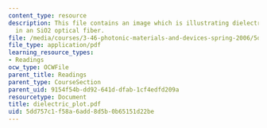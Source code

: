 ```yaml
---
content_type: resource
description: This file contains an image which is illustrating dielectric response
  in an SiO2 optical fiber.
file: /media/courses/3-46-photonic-materials-and-devices-spring-2006/5dd757c1f58a6add8d5b0b65151d22be_dielectric_plot.pdf
file_type: application/pdf
learning_resource_types:
- Readings
ocw_type: OCWFile
parent_title: Readings
parent_type: CourseSection
parent_uid: 9154f54b-dd92-641d-dfab-1cf4edfd209a
resourcetype: Document
title: dielectric_plot.pdf
uid: 5dd757c1-f58a-6add-8d5b-0b65151d22be
---
```

